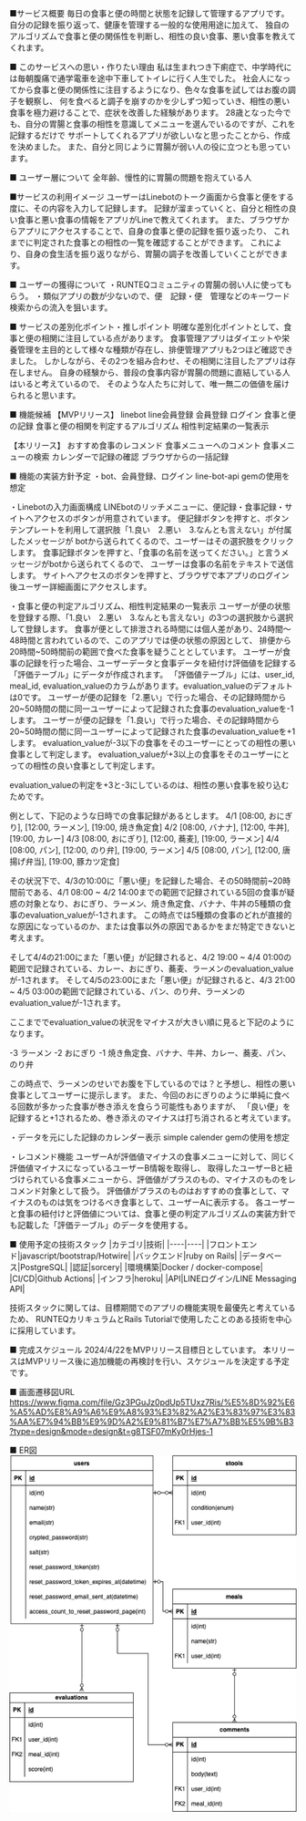 ■サービス概要
毎日の食事と便の時間と状態を記録して管理するアプリです。
自分の記録を振り返って、健康を管理する一般的な使用用途に加えて、
独自のアルゴリズムで食事と便の関係性を判断し、相性の良い食事、悪い食事を教えてくれます。

■ このサービスへの思い・作りたい理由
私は生まれつき下痢症で、中学時代には毎朝腹痛で通学電車を途中下車してトイレに行く人生でした。
社会人になってから食事と便の関係性に注目するようになり、色々な食事を試してはお腹の調子を観察し、
何を食べると調子を崩すのかを少しずつ知っていき、相性の悪い食事を極力避けることで、症状を改善した経験があります。
28歳となった今でも、自分の胃腸と食事の相性を意識してメニューを選んでいるのですが、これを記録するだけで
サポートしてくれるアプリが欲しいなと思ったことから、作成を決めました。
また、自分と同じように胃腸が弱い人の役に立つとも思っています。

■ ユーザー層について
全年齢、慢性的に胃腸の問題を抱えている人


■サービスの利用イメージ
ユーザーはLinebotのトーク画面から食事と便をする度に、その内容を入力して記録します。
記録が溜まっていくと、自分と相性の良い食事と悪い食事の情報をアプリがLineで教えてくれます。
また、ブラウザからアプリにアクセスすることで、自身の食事と便の記録を振り返ったり、
これまでに判定された食事との相性の一覧を確認することができます。
これにより、自身の食生活を振り返りながら、胃腸の調子を改善していくことができます。

■ ユーザーの獲得について
・RUNTEQコミュニティの胃腸の弱い人に使ってもらう。
・類似アプリの数が少ないので、便　記録・便　管理などのキーワード検索からの流入を狙います。


■ サービスの差別化ポイント・推しポイント
明確な差別化ポイントとして、食事と便の相関に注目している点があります。
食事管理アプリはダイエットや栄養管理を主目的として様々な種類が存在し、排便管理アプリも2つほど確認できました。
しかしながら、その2つを組み合わせ、その相関に注目したアプリは存在しません。
自身の経験から、普段の食事内容が胃腸の問題に直結している人はいると考えているので、
そのような人たちに対して、唯一無二の価値を届けられると思います。

■ 機能候補
【MVPリリース】
linebot
line会員登録
会員登録
ログイン
食事と便の記録
食事と便の相関を判定するアルゴリズム
相性判定結果の一覧表示

【本リリース】
おすすめ食事のレコメンド
食事メニューへのコメント
食事メニューの検索
カレンダーで記録の確認
ブラウザからの一括記録

■ 機能の実装方針予定
・bot、会員登録、ログイン
  line-bot-api gemの使用を想定

・Linebotの入力画面構成
  LINEbotのリッチメニューに、便記録・食事記録・サイトへアクセスのボタンが用意されています。
  便記録ボタンを押すと、ボタンテンプレートを利用して選択肢「1.良い　2.悪い　3.なんとも言えない」が付属したメッセージが
  botから送られてくるので、ユーザーはその選択肢をクリックします。
  食事記録ボタンを押すと、「食事の名前を送ってください。」と言うメッセージがbotから送られてくるので、
  ユーザーは食事の名前をテキストで送信します。
  サイトへアクセスのボタンを押すと、ブラウザで本アプリのログイン後ユーザー詳細画面にアクセスします。

・食事と便の判定アルゴリズム、相性判定結果の一覧表示
  ユーザーが便の状態を登録する際、「1.良い　2.悪い　3.なんとも言えない」の3つの選択肢から選択して登録します。
  食事が便として排泄される時間には個人差があり、24時間〜48時間と言われているので、このアプリでは便の状態の原因として、
  排便から20時間~50時間前の範囲で食べた食事を疑うこととしています。
  ユーザーが食事の記録を行った場合、ユーザーデータと食事データを紐付け評価値を記録する「評価テーブル」にデータが作成されます。
  「評価値テーブル」には、user_id, meal_id, evaluation_valueのカラムがあります。evaluation_valueのデフォルトは0です。
  ユーザーが便の記録を「2.悪い」で行った場合、その記録時間から20~50時間の間に同一ユーザーによって記録された食事のevaluation_valueを-1します。
  ユーザーが便の記録を「1.良い」で行った場合、その記録時間から20~50時間の間に同一ユーザーによって記録された食事のevaluation_valueを+1します。
  evaluation_valueが-3以下の食事をそのユーザーにとっての相性の悪い食事として判定します。
  evaluation_valueが+3以上の食事をそのユーザーにとっての相性の良い食事として判定します。

  evaluation_valueの判定を+3と-3にしているのは、相性の悪い食事を絞り込むためです。

例として、下記のような日時での食事記録があるとします。
4/1 [08:00, おにぎり], [12:00, ラーメン], [19:00, 焼き魚定食]
4/2 [08:00, バナナ], [12:00, 牛丼], [19:00, カレー]
4/3 [08:00, おにぎり], [12:00, 蕎麦], [19:00, ラーメン]
4/4 [08:00, パン], [12:00, のり弁], [19:00, ラーメン]
4/5 [08:00, パン], [12:00, 唐揚げ弁当], [19:00, 豚カツ定食]

その状況下で、4/3の10:00に「悪い便」を記録した場合、その50時間前~20時間前である、4/1 08:00 ~ 4/2 14:00までの範囲で記録されている5回の食事が疑惑の対象となり、おにぎり、ラーメン、焼き魚定食、バナナ、牛丼の5種類の食事のevaluation_valueが-1されます。
この時点では5種類の食事のどれが直接的な原因になっているのか、または食事以外の原因であるかをまだ特定できないと考えます。

そして4/4の21:00にまた「悪い便」が記録されると、4/2 19:00 ~ 4/4 01:00の範囲で記録されている、カレー、おにぎり、蕎麦、ラーメンのevaluation_valueが-1されます。
そして4/5の23:00にまた「悪い便」が記録されると、4/3 21:00 ~ 4/5 03:00の範囲で記録されている、パン、のり弁、ラーメンのevaluation_valueが-1されます。

ここまででevaluation_valueの状況をマイナスが大きい順に見ると下記のようになります。

-3  ラーメン
-2  おにぎり
-1  焼き魚定食、バナナ、牛丼、カレー、蕎麦、パン、のり弁

この時点で、ラーメンのせいでお腹を下しているのでは？と予想し、相性の悪い食事としてユーザーに提示します。
また、今回のおにぎりのように単純に食べる回数が多かった食事が巻き添えを食らう可能性もありますが、
「良い便」を記録すると+1されるため、巻き添えのマイナスは打ち消されると考えています。

・データを元にした記録のカレンダー表示
  simple calender gemの使用を想定

・レコメンド機能
  ユーザーAが評価値マイナスの食事メニューに対して、同じく評価値マイナスになっているユーザーB情報を取得し、
  取得したユーザーBと紐づけられている食事メニューから、評価値がプラスのもの、マイナスのものをレコメンド対象として扱う。
  評価値がプラスのものはおすすめの食事として、マイナスのものは気をつけるべき食事として、ユーザーAに表示する。
  各ユーザーと食事の紐付けと評価値については、食事と便の判定アルゴリズムの実装方針でも記載した「評価テーブル」のデータを使用する。

■ 使用予定の技術スタック
|カテゴリ|技術|
|----|----|
|フロントエンド|javascript/bootstrap/Hotwire|
|バックエンド|ruby on Rails|
|データベース|PostgreSQL|
|認証|sorcery|
|環境構築|Docker / docker-compose|
|CI/CD|Github Actions|
|インフラ|heroku|
|API|LINEログイン/LINE Messaging API|

技術スタックに関しては、目標期間でのアプリの機能実現を最優先と考えているため、
RUNTEQカリキュラムとRails Tutorialで使用したことのある技術を中心に採用しています。

■ 完成スケジュール
  2024/4/22をMVPリリース目標日としています。
  本リリースはMVPリリース後に追加機能の再検討を行い、スケジュールを決定する予定です。

■ 画面遷移図URL
  https://www.figma.com/file/Gz3PGuJz0pdUp5TUxz7Ris/%E5%8D%92%E6%A5%AD%E8%A9%A6%E9%A8%93%E3%82%A2%E3%83%97%E3%83%AA%E7%94%BB%E9%9D%A2%E9%81%B7%E7%A7%BB%E5%9B%B3?type=design&mode=design&t=g8TSF07mKy0rHjes-1

■ ER図
![Alt text](%E5%90%8D%E7%A7%B0%E6%9C%AA%E8%A8%AD%E5%AE%9A.png)